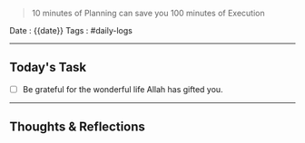 > 10 minutes of Planning can save you 100 minutes of Execution

Date : {{date}}
Tags : #daily-logs

---

## Today's Task

- [ ] Be grateful for the wonderful life Allah has gifted you.

---

## Thoughts & Reflections
